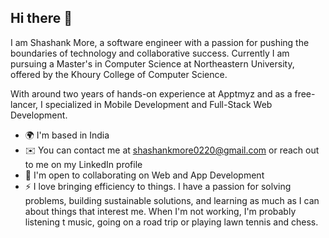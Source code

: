 ## Hi there 👋

I am Shashank More, a software engineer with a passion for pushing the boundaries of technology and collaborative success. 
Currently I am pursuing a Master's in Computer Science at Northeastern University, offered by the Khoury College of Computer Science.

With around two years of hands-on experience at Apptmyz and as a free-lancer, I specialized in Mobile Development and Full-Stack Web Development.

* 🌍  I'm based in India
* ✉️  You can contact me at shashankmore0220@gmail.com or reach out to me on my LinkedIn profile
* 🤝  I'm open to collaborating on Web and App Development
* ⚡  I love bringing efficiency to things. I have a passion for solving problems, building sustainable solutions, and learning as much as I can about things that interest me. When I'm not working, I'm probably listening t       music, going on a road trip or playing lawn tennis and chess.
